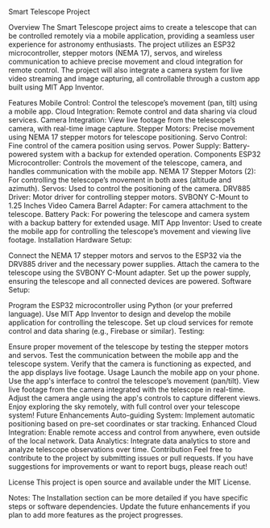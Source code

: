 Smart Telescope Project

Overview
The Smart Telescope project aims to create a telescope that can be controlled remotely via a mobile application, providing a seamless user experience for astronomy enthusiasts. The project utilizes an ESP32 microcontroller, stepper motors (NEMA 17), servos, and wireless communication to achieve precise movement and cloud integration for remote control. The project will also integrate a camera system for live video streaming and image capturing, all controllable through a custom app built using MIT App Inventor.

Features
Mobile Control: Control the telescope’s movement (pan, tilt) using a mobile app.
Cloud Integration: Remote control and data sharing via cloud services.
Camera Integration: View live footage from the telescope’s camera, with real-time image capture.
Stepper Motors: Precise movement using NEMA 17 stepper motors for telescope positioning.
Servo Control: Fine control of the camera position using servos.
Power Supply: Battery-powered system with a backup for extended operation.
Components
ESP32 Microcontroller: Controls the movement of the telescope, camera, and handles communication with the mobile app.
NEMA 17 Stepper Motors (2): For controlling the telescope’s movement in both axes (altitude and azimuth).
Servos: Used to control the positioning of the camera.
DRV885 Driver: Motor driver for controlling stepper motors.
SVBONY C-Mount to 1.25 Inches Video Camera Barrel Adapter: For camera attachment to the telescope.
Battery Pack: For powering the telescope and camera system with a backup battery for extended usage.
MIT App Inventor: Used to create the mobile app for controlling the telescope’s movement and viewing live footage.
Installation
Hardware Setup:

Connect the NEMA 17 stepper motors and servos to the ESP32 via the DRV885 driver and the necessary power supplies.
Attach the camera to the telescope using the SVBONY C-Mount adapter.
Set up the power supply, ensuring the telescope and all connected devices are powered.
Software Setup:

Program the ESP32 microcontroller using Python (or your preferred language).
Use MIT App Inventor to design and develop the mobile application for controlling the telescope.
Set up cloud services for remote control and data sharing (e.g., Firebase or similar).
Testing:

Ensure proper movement of the telescope by testing the stepper motors and servos.
Test the communication between the mobile app and the telescope system.
Verify that the camera is functioning as expected, and the app displays live footage.
Usage
Launch the mobile app on your phone.
Use the app's interface to control the telescope’s movement (pan/tilt).
View live footage from the camera integrated with the telescope in real-time.
Adjust the camera angle using the app's controls to capture different views.
Enjoy exploring the sky remotely, with full control over your telescope system!
Future Enhancements
Auto-guiding System: Implement automatic positioning based on pre-set coordinates or star tracking.
Enhanced Cloud Integration: Enable remote access and control from anywhere, even outside of the local network.
Data Analytics: Integrate data analytics to store and analyze telescope observations over time.
Contribution
Feel free to contribute to the project by submitting issues or pull requests. If you have suggestions for improvements or want to report bugs, please reach out!

License
This project is open source and available under the MIT License.

Notes:
The Installation section can be more detailed if you have specific steps or software dependencies.
Update the future enhancements if you plan to add more features as the project progresses.
